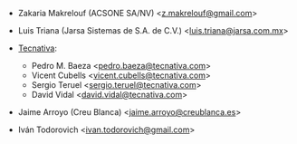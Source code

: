 - Zakaria Makrelouf (ACSONE SA/NV) \<<z.makrelouf@gmail.com>\>

- Luis Triana (Jarsa Sistemas de S.A. de C.V.)
  \<<luis.triana@jarsa.com.mx>\>

- [Tecnativa](https://www.tecnativa.com):  
  - Pedro M. Baeza \<<pedro.baeza@tecnativa.com>\>
  - Vicent Cubells \<<vicent.cubells@tecnativa.com>\>
  - Sergio Teruel \<<sergio.teruel@tecnativa.com>\>
  - David Vidal \<<david.vidal@tecnativa.com>\>

- Jaime Arroyo (Creu Blanca) \<<jaime.arroyo@creublanca.es>\>

- Iván Todorovich \<<ivan.todorovich@gmail.com>\>
